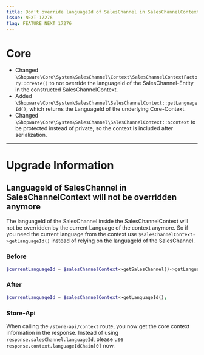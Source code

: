 ```yaml
---
title: Don't override languageId of SalesChannel in SalesChannelContext
issue: NEXT-17276
flag: FEATURE_NEXT_17276
---
```

# Core
* Changed `\Shopware\Core\System\SalesChannel\Context\SalesChannelContextFactory::create()` to not override the languageId of the SalesChannel-Entity in the constructed SalesChannelContext.
* Added `\Shopware\Core\System\SalesChannel\SalesChannelContext::getLanguageId()`, which returns the LanguageId of the underlying Core-Context.
* Changed `\Shopware\Core\System\SalesChannel\SalesChannelContext::$context` to be protected instead of private, so the context is included after serialization.
___
# Upgrade Information

## LanguageId of SalesChannel in SalesChannelContext will not be overridden anymore
The languageId of the SalesChannel inside the SalesChannelContext will not be overridden by the current Language of the context anymore.
So if you need the current language from the context use `$salesChannelContext->getLanguageId()` instead of relying on the languageId of the SalesChannel.

### Before
```php
$currentLanguageId = $salesChannelContext->getSalesChannel()->getLanguageId();
```

### After
```php
$currentLanguageId = $salesChannelContext->getLanguageId();
```

### Store-Api
When calling the `/store-api/context` route, you now get the core context information in the response.
Instead of using `response.salesChannel.languageId`, please use `response.context.languageIdChain[0]` now.
